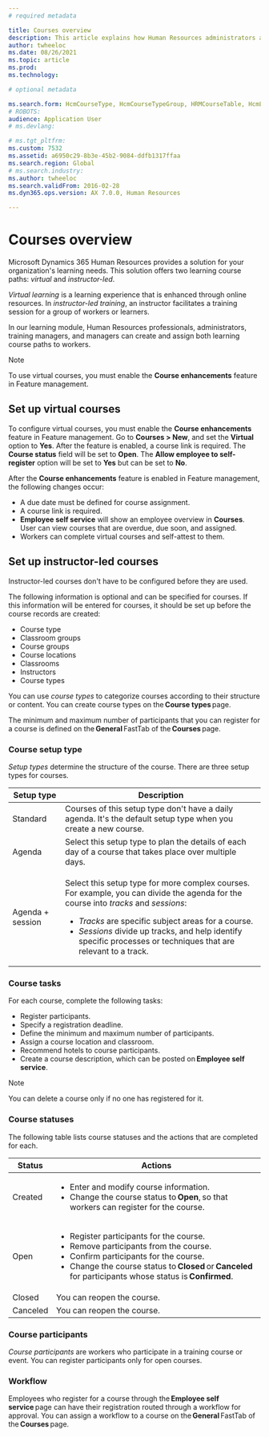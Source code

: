 ```yaml
---
# required metadata

title: Courses overview
description: This article explains how Human Resources administrators and managers can use the courses features to maintain information about courses that are available to workers.
author: twheeloc
ms.date: 08/26/2021
ms.topic: article
ms.prod: 
ms.technology: 

# optional metadata

ms.search.form: HcmCourseType, HcmCourseTypeGroup, HRMCourseTable, HcmLearningWorkspace
# ROBOTS: 
audience: Application User
# ms.devlang: 

# ms.tgt_pltfrm: 
ms.custom: 7532
ms.assetid: a6950c29-8b3e-45b2-9084-ddfb1317ffaa
ms.search.region: Global
# ms.search.industry: 
ms.author: twheeloc
ms.search.validFrom: 2016-02-28
ms.dyn365.ops.version: AX 7.0.0, Human Resources

---
```


# Courses overview

Microsoft Dynamics 365 Human Resources provides a solution for your organization's learning needs. This solution offers two learning course paths: *virtual* and *instructor-led*.

*Virtual learning* is a learning experience that is enhanced through online resources. In *instructor-led training*, an instructor facilitates a training session for a group of workers or learners.

In our learning module, Human Resources professionals, administrators, training managers, and managers can create and assign both learning course paths to workers.

> [!NOTE]
> To use virtual courses, you must enable the **Course enhancements** feature in Feature management.

## Set up virtual courses

To configure virtual courses, you must enable the **Course enhancements** feature in Feature management. Go to **Courses \> New**, and set the **Virtual** option to **Yes**. After the feature is enabled, a course link is required. The **Course status** field will be set to **Open**. The **Allow employee to self-register** option will be set to **Yes** but can be set to **No**.

After the **Course enhancements** feature is enabled in Feature management, the following changes occur:

- A due date must be defined for course assignment.
- A course link is required.
- **Employee self service** will show an employee overview in **Courses**. User can view courses that are overdue, due soon, and assigned.
- Workers can complete virtual courses and self-attest to them.

## Set up instructor-led courses

Instructor-led courses don't have to be configured before they are used.

The following information is optional and can be specified for courses. If this information will be entered for courses, it should be set up before the course records are created:

- Course type
- Classroom groups
- Course groups
- Course locations
- Classrooms
- Instructors
- Course types

You can use *course types* to categorize courses according to their structure or content. You can create course types on the **Course types** page.

The minimum and maximum number of participants that you can register for a course is defined on the **General** FastTab of the **Courses** page.

### Course setup type 

*Setup types* determine the structure of the course. There are three setup types for courses.

| Setup type | Description |
|------|--------|
| Standard | Courses of this setup type don't have a daily agenda. It's the default setup type when you create a new course. |
| Agenda | Select this setup type to plan the details of each day of a course that takes place over multiple days. |
| Agenda + session | <p>Select this setup type for more complex courses. For example, you can divide the agenda for the course into *tracks* and *sessions*:</p><ul><li>*Tracks* are specific subject areas for a course.</li><li>*Sessions* divide up tracks, and help identify specific processes or techniques that are relevant to a track.</li></ul> |

### Course tasks

For each course, complete the following tasks:

- Register participants.
- Specify a registration deadline.
- Define the minimum and maximum number of participants.
- Assign a course location and classroom.
- Recommend hotels to course participants.
- Create a course description, which can be posted on **Employee self service**.

> [!NOTE]
> You can delete a course only if no one has registered for it.

### Course statuses

The following table lists course statuses and the actions that are completed for each.

| Status | Actions |
|------|--------|
| Created | <ul><li>Enter and modify course information.</li><li>Change the course status to **Open**, so that workers can register for the course.</li></ul> | 
| Open | <ul><li>Register participants for the course.</li><li>Remove participants from the course.</li><li>Confirm participants for the course.</li><li>Change the course status to **Closed** or **Canceled** for participants whose status is **Confirmed**.</li></ul>|
| Closed | You can reopen the course. |
| Canceled | You can reopen the course. |

### Course participants

*Course participants* are workers who participate in a training course or event. You can register participants only for open courses.

### Workflow

Employees who register for a course through the **Employee self service** page can have their registration routed through a workflow for approval. You can assign a 
workflow to a course on the **General** FastTab of the **Courses** page.
